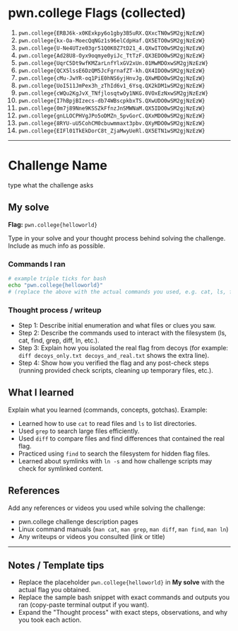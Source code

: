 # pwn.college Flags (collected)
1) `pwn.college{ERBJ6k-x0KExkpy6o1gby3B5uRX.QXxcTN0wSM2gjNzEzW}`
2) `pwn.college{kx-Oa-MoecQqNGz1s96elCdpHaf.QX5ETO0wSM2gjNzEzW}`
3) `pwn.college{U-Ne4UTze03gr51Q0K0Z7tD21_4.QXwITO0wSM2gjNzEzW}`
4) `pwn.college{Ad28U8-Oyx9oqmye0yiJc_TtTzF.QX3EDO0wSM2gjNzEzW}`
5) `pwn.college{UqrC5Dt9wfKMZarLnfYlxGV2xUn.01MwMDOxwSM2gjNzEzW}`
6) `pwn.college{QCX5lssE6DzQM5JcFgrnafZT-kh.QX4IDO0wSM2gjNzEzW}`
7) `pwn.college{cMu-JwYR-oq1PiE0hNS6yjHnvJg.QXwMDO0wSM2gjNzEzW}`
8) `pwn.college{UoI511JmPex3h_zThId6v1_6Ysq.QX2kDM1wSM2gjNzEzW}`
9) `pwn.college{cWQu2KgJvX_TNfjlosqtwOy1NKG.0VOxEzNxwSM2gjNzEzW}`
10) `pwn.college{I7hBpjBIzecs-db74WBscpkbxTS.QXwUDO0wSM2gjNzEzW}`
11) `pwn.college{0m7j89Nne9KSSZkFfnzJnSMWNaM.QX5IDO0wSM2gjNzEzW}`
12) `pwn.college{gnLLOCPHVgJPo5oDMZn_5pvGorC.QXxMDO0wSM2gjNzEzW}`
13) `pwn.college{8RYU-uU5CohCM0cbuwmmaxt3pbv.QXyMDO0wSM2gjNzEzW}`
15) `pwn.college{EIFl01TkEkDorC8t_ZjaMwyUeRl.QX5ETN1wSM2gjNzEzW}`

---

# Challenge Name
type what the challenge asks

## My solve
**Flag:** `pwn.college{helloworld}`

Type in your solve and your thought process behind solving the challenge. Include as much info as possible.

### Commands I ran
```bash
# example triple ticks for bash
echo "pwn.college{helloworld}"
# (replace the above with the actual commands you used, e.g. cat, ls, find, diff, etc.)
```

### Thought process / writeup
- Step 1: Describe initial enumeration and what files or clues you saw.
- Step 2: Describe the commands used to interact with the filesystem (ls, cat, find, grep, diff, ln, etc.).
- Step 3: Explain how you isolated the real flag from decoys (for example: `diff decoys_only.txt decoys_and_real.txt` shows the extra line).
- Step 4: Show how you verified the flag and any post-check steps (running provided check scripts, cleaning up temporary files, etc.).

## What I learned
Explain what you learned (commands, concepts, gotchas). Example:
- Learned how to use `cat` to read files and `ls` to list directories.
- Used `grep` to search large files efficiently.
- Used `diff` to compare files and find differences that contained the real flag.
- Practiced using `find` to search the filesystem for hidden flag files.
- Learned about symlinks with `ln -s` and how challenge scripts may check for symlinked content.

## References
Add any references or videos you used while solving the challenge:
- pwn.college challenge description pages
- Linux command manuals (`man cat`, `man grep`, `man diff`, `man find`, `man ln`)
- Any writeups or videos you consulted (link or title)

---

## Notes / Template tips
- Replace the placeholder `pwn.college{helloworld}` in **My solve** with the actual flag you obtained.
- Replace the sample bash snippet with exact commands and outputs you ran (copy-paste terminal output if you want).
- Expand the "Thought process" with exact steps, observations, and why you took each action.


